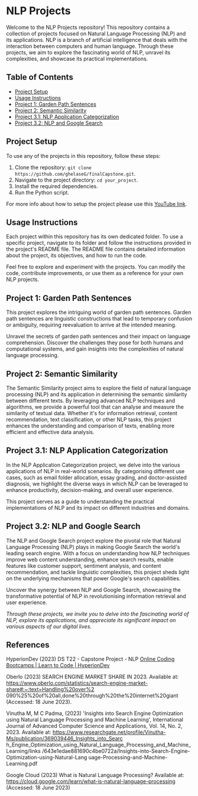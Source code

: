 # NLP Projects

Welcome to the NLP Projects repository! This repository contains a collection of projects focused on Natural Language Processing (NLP) and its applications. NLP is a branch of artificial intelligence that deals with the interaction between computers and human language. Through these projects, we aim to explore the fascinating world of NLP, unravel its complexities, and showcase its practical implementations.

## Table of Contents

- [Project Setup](#proj)
- [Usage Instructions](#usage)
- [Project 1: Garden Path Sentences](#project1)
- [Project 2: Semantic Similarity](#project2)
- [Project 3.1: NLP Application Categorization](#project3)
- [Project 3.2: NLP and Google Search](#project4)

<a name="proj"></a>
## Project Setup

To use any of the projects in this repository, follow these steps:

1. Clone the repository: `git clone https://github.com/ghelaseG/finalCapstone.git`.
2. Navigate to the project directory: `cd your_project`.
3. Install the required dependencies.
4. Run the Python script.

For more info about how to setup the project please use this [YouTube link](https://www.youtube.com/watch?v=q9wc7hUrW8U).

<a name="usage"></a>
## Usage Instructions

Each project within this repository has its own dedicated folder. To use a specific project, navigate to its folder and follow the instructions provided in the project's README file. The README file contains detailed information about the project, its objectives, and how to run the code.

Feel free to explore and experiment with the projects. You can modify the code, contribute improvements, or use them as a reference for your own NLP projects.

<a name="project1"></a>
## Project 1: Garden Path Sentences

This project explores the intriguing world of garden path sentences. Garden path sentences are linguistic constructions that lead to temporary confusion or ambiguity, requiring reevaluation to arrive at the intended meaning.

Unravel the secrets of garden path sentences and their impact on language comprehension. Discover the challenges they pose for both humans and computational systems, and gain insights into the complexities of natural language processing.

<a name="project2"></a>
## Project 2: Semantic Similarity

The Semantic Similarity project aims to explore the field of natural language processing (NLP) and its application in determining the semantic similarity between different texts. By leveraging advanced NLP techniques and algorithms, we provide a powerful tool that can analyse and measure the similarity of textual data. Whether it's for information retrieval, content recommendation, text classification, or other NLP tasks, this project enhances the understanding and comparison of texts, enabling more efficient and effective data analysis.

<a name="project3"></a>
## Project 3.1: NLP Application Categorization

In the NLP Application Categorization project, we delve into the various applications of NLP in real-world scenarios. By categorising different use cases, such as email folder allocation, essay grading, and doctor-assisted diagnosis, we highlight the diverse ways in which NLP can be leveraged to enhance productivity, decision-making, and overall user experience.

This project serves as a guide to understanding the practical implementations of NLP and its impact on different industries and domains.

<a name="project4"></a>
## Project 3.2: NLP and Google Search

The NLP and Google Search project explore the pivotal role that Natural Language Processing (NLP) plays in making Google Search the world's leading search engine. With a focus on understanding how NLP techniques improve web content understanding, enhance search results, enable features like customer support, sentiment analysis, and content recommendation, and tackle linguistic complexities, this project sheds light on the underlying mechanisms that power Google's search capabilities.

Uncover the synergy between NLP and Google Search, showcasing the transformative potential of NLP in revolutionising information retrieval and user experience.

*Through these projects, we invite you to delve into the fascinating world of NLP, explore its applications, and appreciate its significant impact on various aspects of our digital lives.*

## References
HyperionDev (2023) DS T22 - Capstone Project - NLP
[Online Coding Bootcamps | Learn to Code | HyperionDev
](https://www.hyperiondev.com/)

Oberlo (2023) SEARCH ENGINE MARKET SHARE IN 2023. Available at:
https://www.oberlo.com/statistics/search-engine-market-share#:~:text=Handling%20over%2
090%25%20of%20all,done%20through%20the%20internet%20giant (Accessed: 18 June
2023).

Vinutha M, M C Padma, (2023) 'Insights into Search Engine Optimization using
Natural Language Processing and Machine Learning', International Journal of Advanced
Computer Science and Applications, Vol. 14, No. 2, 2023. Available at:
https://www.researchgate.net/profile/Vinutha-Ms/publication/369039446_Insights_into_Searc
h_Engine_Optimization_using_Natural_Language_Processing_and_Machine_Learning/links
/643e1edae881690c4be0722a/Insights-into-Search-Engine-Optimization-using-Natural-Lang
uage-Processing-and-Machine-Learning.pdf

Google Cloud (2023) What is Natural Language Processing? Available at:
https://cloud.google.com/learn/what-is-natural-language-processing
(Accessed: 18 June 2023)
